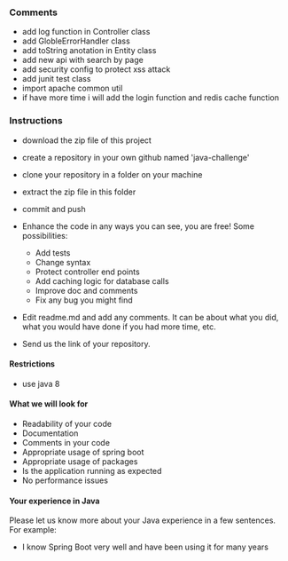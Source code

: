 ### Comments
- add log function in Controller class
- add GlobleErrorHandler class
- add toString anotation in Entity class
- add new api with search by page 
- add security config to protect xss attack
- add junit test class
- import apache common util
- if have more time i will add the login function and redis cache function

### Instructions

- download the zip file of this project
- create a repository in your own github named 'java-challenge'
- clone your repository in a folder on your machine
- extract the zip file in this folder
- commit and push

- Enhance the code in any ways you can see, you are free! Some possibilities:
  - Add tests
  - Change syntax
  - Protect controller end points
  - Add caching logic for database calls
  - Improve doc and comments
  - Fix any bug you might find
- Edit readme.md and add any comments. It can be about what you did, what you would have done if you had more time, etc.
- Send us the link of your repository.

#### Restrictions
- use java 8


#### What we will look for
- Readability of your code
- Documentation
- Comments in your code 
- Appropriate usage of spring boot
- Appropriate usage of packages
- Is the application running as expected
- No performance issues

#### Your experience in Java

Please let us know more about your Java experience in a few sentences. For example:
- I know Spring Boot very well and have been using it for many years
